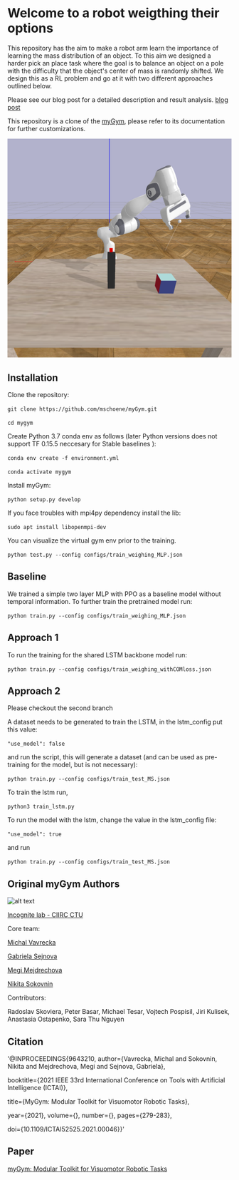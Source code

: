


# Welcome to a robot weigthing their options

This repository has the aim to make a robot arm learn the importance of learning the mass distribution of an object. To this aim we designed a harder pick an place task where the goal is to balance an object on a pole with the difficulty that the object's center of mass is randomly shifted. We design this as a RL problem and go at it with two different approaches outlined below.  

Please see our blog post for a detailed description and result analysis. 
[blog post](https://thedingodile.github.io/Robotics/Weighing-My-Options.html)

This repository is a clone of the [myGym](https://github.com/incognite-lab/myGym), please refer to its documentation for further customizations. 

![alt text](myGym/weighingImg.png)


## Installation

Clone the repository:

`git clone https://github.com/mschoene/myGym.git`

`cd mygym`

Create Python 3.7 conda env as follows (later Python versions does not support TF 0.15.5 neccesary for Stable baselines ):

`conda env create -f environment.yml `

`conda activate mygym`

Install myGym:

`python setup.py develop`

If you face troubles with mpi4py dependency install the lib:

`sudo apt install libopenmpi-dev`

You can visualize the virtual gym env prior to the training. 

`python test.py --config configs/train_weighing_MLP.json`


## Baseline

We trained a simple two layer MLP with PPO as a baseline model without temporal information. 
To further train the pretrained model run:

`python train.py --config configs/train_weighing_MLP.json`


## Approach 1

To run the training for the shared LSTM backbone model run:

`python train.py --config configs/train_weighing_withCOMloss.json `


## Approach 2

Please checkout the second branch 

A dataset needs to be generated to train the LSTM, in the lstm_config put this value:

`"use_model": false`

and run the script, this will generate a dataset (and can be used as pre-training for the model, but is not necessary):

`python train.py --config configs/train_test_MS.json`

To train the lstm run, 

`python3 train_lstm.py`

To run the model with the lstm, change the value in the lstm_config file:

`"use_model": true`

and run

`python train.py --config configs/train_test_MS.json`


## Original myGym Authors

![alt text](myGym/images/incognitelogo.png "test_work")


[Incognite lab - CIIRC CTU](https://incognite-lab.github.io) 

Core team:

[Michal Vavrecka](https://kognice.wixsite.com/vavrecka)

[Gabriela Sejnova](https://www.linkedin.com/in/gabriela-sejnova/)

[Megi Mejdrechova](https://www.linkedin.com/in/megi-mejdrechova)

[Nikita Sokovnin](https://www.linkedin.com/in/nikita-sokovnin-250939198/)

Contributors:

Radoslav Skoviera, Peter Basar, Michael Tesar, Vojtech Pospisil, Jiri Kulisek, Anastasia Ostapenko, Sara Thu Nguyen

## Citation

'@INPROCEEDINGS{9643210,
  author={Vavrecka, Michal and Sokovnin, Nikita and Mejdrechova, Megi and Sejnova, Gabriela},
  
  
  booktitle={2021 IEEE 33rd International Conference on Tools with Artificial Intelligence (ICTAI)}, 
  
  
  title={MyGym: Modular Toolkit for Visuomotor Robotic Tasks}, 
  
  
  year={2021},
  volume={},
  number={},
  pages={279-283},
  
  
  doi={10.1109/ICTAI52525.2021.00046}}'

## Paper

[myGym: Modular Toolkit for Visuomotor Robotic Tasks](https://arxiv.org/abs/2012.11643)
